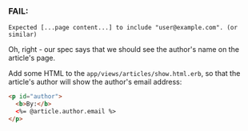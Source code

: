### FAIL:

    Expected [...page content...] to include "user@example.com". (or similar)

Oh, right - our spec says that we should see the author's name on the article's page.

Add some HTML to the `app/views/articles/show.html.erb`, so that the article's author will show the author's email address:

```html
<p id="author">
  <b>By:</b>
  <%= @article.author.email %>
</p>
```

